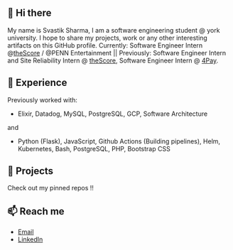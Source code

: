## 👋 Hi there 

My name is Svastik Sharma, I am a software engineering student @ york university. I hope to share my projects, work or any other interesting artifacts on this GitHub profile. Currently: Software Engineer Intern @<a href="https://www.thescore.com/">theScore</a> / @PENN Entertainment || Previously: Software Engineer Intern and Site Reliability Intern @ <a href="https://www.thescore.com/">theScore</a>, Software Engineer Intern @ <a href="https://www.4pay.ca/">4Pay</a>.
 
<!-- <img src="https://cdn.jsdelivr.net/gh/devicons/devicon/icons/linkedin/linkedin-original.svg" target="_blank" style="width:40px;" /> <a href= "www.linkedin.com/in/svastiksharma" target="_blank">Click to connect</a> -->

## 🌱 Experience

Previously worked with:
- Elixir, Datadog, MySQL, PostgreSQL, GCP, Software Architecture

and

- Python (Flask), JavaScript, Github Actions (Building pipelines), Helm, Kubernetes, Bash, PostgreSQL, PHP, Bootstrap CSS

## 🔭 Projects
Check out my pinned repos !!

## 📫 Reach me

- [Email](mailto:svastiksharma13@gmail.com)
- <a href="https://www.linkedin.com/in/svastiksharma">LinkedIn</a>

<!-- **svastiks/svastiks** is a ✨ _special_ ✨ repository because its `README.md` (this file) appears on your GitHub profile.

Here are some ideas to get you started:

- 🔭 I’m currently working on ...
- 🌱 I’m currently learning ...
- 👯 I’m looking to collaborate on ...
- 🤔 I’m looking for help with ...
- 💬 Ask me about ...
- 📫 How to reach me: ...
- 😄 Pronouns: ...
- ⚡ Fun fact: ...
-->

